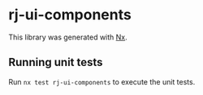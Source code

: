 # rj-ui-components

This library was generated with [Nx](https://nx.dev).

## Running unit tests

Run `nx test rj-ui-components` to execute the unit tests.
